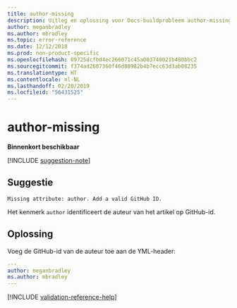 ```yaml
---
title: author-missing
description: Uitleg en oplossing voor Docs-buildprobleem author-missing.
author: meganbradley
ms.author: mbradley
ms.topic: error-reference
ms.date: 12/12/2018
ms.prod: non-product-specific
ms.openlocfilehash: 89725dcfbd4ec266071c45a003748021b480bbc2
ms.sourcegitcommit: f374ad2607360f46d88982b4b7ecc63d3ab08235
ms.translationtype: HT
ms.contentlocale: nl-NL
ms.lasthandoff: 02/20/2019
ms.locfileid: "56431525"
---
```

# <a name="author-missing"></a>author-missing

**Binnenkort beschikbaar**

[!INCLUDE [suggestion-note](includes/suggestion-note.md)]

## <a name="suggestion"></a>Suggestie

`Missing attribute: author. Add a valid GitHub ID.`

Het kenmerk `author` identificeert de auteur van het artikel op GitHub-id. 

## <a name="resolution"></a>Oplossing

Voeg de GitHub-id van de auteur toe aan de YML-header:

```yml
---
author: meganbradley
ms.author: mbradley
---
```

<!--make sure to add this file to your includes folder and verify the path-->
[!INCLUDE [validation-reference-help](includes/validation-reference-help.md)]